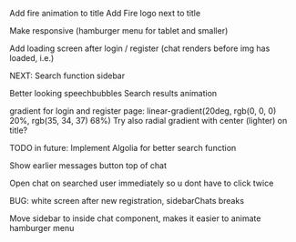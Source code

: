 Add fire animation to title
Add Fire logo next to title

Make responsive (hamburger menu for tablet and smaller)

Add loading screen after login / register (chat renders before img has loaded, i.e.)

NEXT: Search function sidebar

Better looking speechbubbles
Search results animation

gradient for login and register page: linear-gradient(20deg, rgb(0, 0, 0) 20%, rgb(35, 34, 37) 68%)
Try also radial gradient with center (lighter) on title?

TODO in future: Implement Algolia for better search function

Show earlier messages button top of chat

Open chat on searched user immediately so u dont have to click twice

BUG: white screen after new registration, sidebarChats breaks

Move sidebar to inside chat component, makes it easier to animate hamburger menu
